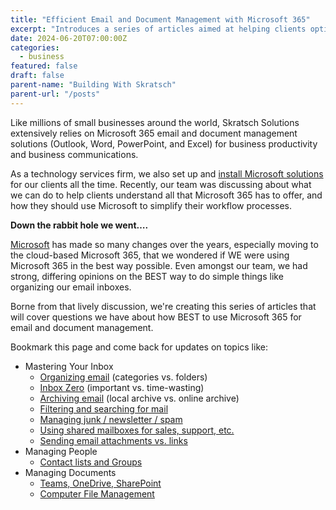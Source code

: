 ```yaml
---
title: "Efficient Email and Document Management with Microsoft 365"
excerpt: "Introduces a series of articles aimed at helping clients optimize their use of Microsoft 365 to streamline business workflows."
date: 2024-06-20T07:00:00Z
categories:
  - business
featured: false
draft: false
parent-name: "Building With Skratsch"
parent-url: "/posts"
---
```


Like millions of small businesses around the world, Skratsch Solutions extensively relies on Microsoft 365 email and document management solutions (Outlook, Word, PowerPoint, and Excel) for business productivity and business communications.

As a technology services firm, we also set up and [install Microsoft solutions](/it-services/microsoft-365) for our clients all the time. Recently, our team was discussing about what we can do to help clients understand all that Microsoft 365 has to offer, and how they should use Microsoft to simplify their workflow processes.

**Down the rabbit hole we went….**

[Microsoft](https://www.microsoft.com/en-us/microsoft-365) has made so many changes over the years, especially moving to the cloud-based Microsoft 365, that we wondered if WE were using Microsoft 365 in the best way possible. Even amongst our team, we had strong, differing opinions on the BEST way to do simple things like organizing our email inboxes.

Borne from that lively discussion, we're creating this series of articles that will cover questions we have about how BEST to use Microsoft 365 for email and document management.

Bookmark this page and come back for updates on topics like:

- Mastering Your Inbox
  - [Organizing email](/business/organizing-email-in-outlook) (categories vs. folders)
  - [Inbox Zero](/business/inbox-zero-worthwhile-or-a-waste-of-time) (important vs. time-wasting)
  - [Archiving email](/business/archiving-email-with-microsoft-365) (local archive vs. online archive)
  - [Filtering and searching for mail](/business/searching-for-emails-in-outlook-9-tips)
  - [Managing junk / newsletter / spam](/business/6-ways-to-handle-email-spam-junk)
  - [Using shared mailboxes for sales, support, etc.](/business/using-a-shared-mailbox-in-outlook)
  - [Sending email attachments vs. links](/business/sending-links-vs-email-attachments-in-outlook)
- Managing People
  - [Contact lists and Groups](/business/managing-outlook-contacts-contact-lists)
- Managing Documents
  - [Teams, OneDrive, SharePoint](/business/sharepoint-and-onedrive-for-business)
  - [Computer File Management](/business/computer-file-management-for-businesses)
